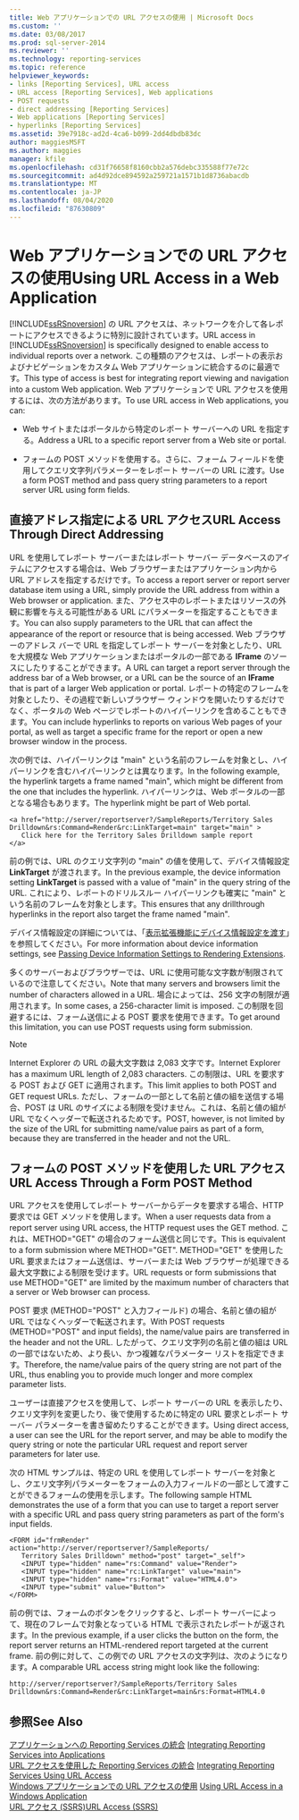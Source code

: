 ```yaml
---
title: Web アプリケーションでの URL アクセスの使用 | Microsoft Docs
ms.custom: ''
ms.date: 03/08/2017
ms.prod: sql-server-2014
ms.reviewer: ''
ms.technology: reporting-services
ms.topic: reference
helpviewer_keywords:
- links [Reporting Services], URL access
- URL access [Reporting Services], Web applications
- POST requests
- direct addressing [Reporting Services]
- Web applications [Reporting Services]
- hyperlinks [Reporting Services]
ms.assetid: 39e7918c-ad2d-4ca6-b099-2dd4dbdb83dc
author: maggiesMSFT
ms.author: maggies
manager: kfile
ms.openlocfilehash: cd31f76658f8160cbb2a576debc335588f77e72c
ms.sourcegitcommit: ad4d92dce894592a259721a1571b1d8736abacdb
ms.translationtype: MT
ms.contentlocale: ja-JP
ms.lasthandoff: 08/04/2020
ms.locfileid: "87630809"
---
```

# <a name="using-url-access-in-a-web-application"></a><span data-ttu-id="376ba-102">Web アプリケーションでの URL アクセスの使用</span><span class="sxs-lookup"><span data-stu-id="376ba-102">Using URL Access in a Web Application</span></span>
  <span data-ttu-id="376ba-103">[!INCLUDE[ssRSnoversion](../../includes/ssrsnoversion-md.md)] の URL アクセスは、ネットワークを介して各レポートにアクセスできるように特別に設計されています。</span><span class="sxs-lookup"><span data-stu-id="376ba-103">URL access in [!INCLUDE[ssRSnoversion](../../includes/ssrsnoversion-md.md)] is specifically designed to enable access to individual reports over a network.</span></span> <span data-ttu-id="376ba-104">この種類のアクセスは、レポートの表示およびナビゲーションをカスタム Web アプリケーションに統合するのに最適です。</span><span class="sxs-lookup"><span data-stu-id="376ba-104">This type of access is best for integrating report viewing and navigation into a custom Web application.</span></span> <span data-ttu-id="376ba-105">Web アプリケーションで URL アクセスを使用するには、次の方法があります。</span><span class="sxs-lookup"><span data-stu-id="376ba-105">To use URL access in Web applications, you can:</span></span>  
  
-   <span data-ttu-id="376ba-106">Web サイトまたはポータルから特定のレポート サーバーへの URL を指定する。</span><span class="sxs-lookup"><span data-stu-id="376ba-106">Address a URL to a specific report server from a Web site or portal.</span></span>  
  
-   <span data-ttu-id="376ba-107">フォームの POST メソッドを使用する。さらに、フォーム フィールドを使用してクエリ文字列パラメーターをレポート サーバーの URL に渡す。</span><span class="sxs-lookup"><span data-stu-id="376ba-107">Use a form POST method and pass query string parameters to a report server URL using form fields.</span></span>  
  
## <a name="url-access-through-direct-addressing"></a><span data-ttu-id="376ba-108">直接アドレス指定による URL アクセス</span><span class="sxs-lookup"><span data-stu-id="376ba-108">URL Access Through Direct Addressing</span></span>  
 <span data-ttu-id="376ba-109">URL を使用してレポート サーバーまたはレポート サーバー データベースのアイテムにアクセスする場合は、Web ブラウザーまたはアプリケーション内から URL アドレスを指定するだけです。</span><span class="sxs-lookup"><span data-stu-id="376ba-109">To access a report server or report server database item using a URL, simply provide the URL address from within a Web browser or application.</span></span> <span data-ttu-id="376ba-110">また、アクセス中のレポートまたはリソースの外観に影響を与える可能性がある URL にパラメーターを指定することもできます。</span><span class="sxs-lookup"><span data-stu-id="376ba-110">You can also supply parameters to the URL that can affect the appearance of the report or resource that is being accessed.</span></span> <span data-ttu-id="376ba-111">Web ブラウザーのアドレス バーで URL を指定してレポート サーバーを対象としたり、URL を大規模な Web アプリケーションまたはポータルの一部である **IFrame** のソースにしたりすることができます。</span><span class="sxs-lookup"><span data-stu-id="376ba-111">A URL can target a report server through the address bar of a Web browser, or a URL can be the source of an **IFrame** that is part of a larger Web application or portal.</span></span> <span data-ttu-id="376ba-112">レポートの特定のフレームを対象としたり、その過程で新しいブラウザー ウィンドウを開いたりするだけでなく、ポータルの Web ページでレポートのハイパーリンクを含めることもできます。</span><span class="sxs-lookup"><span data-stu-id="376ba-112">You can include hyperlinks to reports on various Web pages of your portal, as well as target a specific frame for the report or open a new browser window in the process.</span></span>  
  
 <span data-ttu-id="376ba-113">次の例では、ハイパーリンクは "main" という名前のフレームを対象とし、ハイパーリンクを含むハイパーリンクとは異なります。</span><span class="sxs-lookup"><span data-stu-id="376ba-113">In the following example, the hyperlink targets a frame named "main", which might be different from the one that includes the hyperlink.</span></span> <span data-ttu-id="376ba-114">ハイパーリンクは、Web ポータルの一部となる場合もあります。</span><span class="sxs-lookup"><span data-stu-id="376ba-114">The hyperlink might be part of Web portal.</span></span>  
  
```  
<a href="http://server/reportserver?/SampleReports/Territory Sales   
Drilldown&rs:Command=Render&rc:LinkTarget=main" target="main" >  
   Click here for the Territory Sales Drilldown sample report  
</a>  
```  
  
 <span data-ttu-id="376ba-115">前の例では、URL のクエリ文字列の "main" の値を使用して、デバイス情報設定 **LinkTarget** が渡されます。</span><span class="sxs-lookup"><span data-stu-id="376ba-115">In the previous example, the device information setting **LinkTarget** is passed with a value of "main" in the query string of the URL.</span></span> <span data-ttu-id="376ba-116">これにより、レポートのドリルスルー ハイパーリンクも確実に "main" という名前のフレームを対象とします。</span><span class="sxs-lookup"><span data-stu-id="376ba-116">This ensures that any drillthrough hyperlinks in the report also target the frame named "main".</span></span>  
  
 <span data-ttu-id="376ba-117">デバイス情報設定の詳細については、「[表示拡張機能にデバイス情報設定を渡す](../report-server-web-service/net-framework/passing-device-information-settings-to-rendering-extensions.md)」を参照してください。</span><span class="sxs-lookup"><span data-stu-id="376ba-117">For more information about device information settings, see [Passing Device Information Settings to Rendering Extensions](../report-server-web-service/net-framework/passing-device-information-settings-to-rendering-extensions.md).</span></span>  
  
 <span data-ttu-id="376ba-118">多くのサーバーおよびブラウザーでは、URL に使用可能な文字数が制限されているので注意してください。</span><span class="sxs-lookup"><span data-stu-id="376ba-118">Note that many servers and browsers limit the number of characters allowed in a URL.</span></span> <span data-ttu-id="376ba-119">場合によっては、256 文字の制限が適用されます。</span><span class="sxs-lookup"><span data-stu-id="376ba-119">In some cases, a 256-character limit is imposed.</span></span> <span data-ttu-id="376ba-120">この制限を回避するには、フォーム送信による POST 要求を使用できます。</span><span class="sxs-lookup"><span data-stu-id="376ba-120">To get around this limitation, you can use POST requests using form submission.</span></span>  
  
> [!NOTE]  
>  <span data-ttu-id="376ba-121">Internet Explorer の URL の最大文字数は 2,083 文字です。</span><span class="sxs-lookup"><span data-stu-id="376ba-121">Internet Explorer has a maximum URL length of 2,083 characters.</span></span> <span data-ttu-id="376ba-122">この制限は、URL を要求する POST および GET に適用されます。</span><span class="sxs-lookup"><span data-stu-id="376ba-122">This limit applies to both POST and GET request URLs.</span></span> <span data-ttu-id="376ba-123">ただし、フォームの一部として名前と値の組を送信する場合、POST は URL のサイズによる制限を受けません。これは、名前と値の組が URL でなくヘッダーで転送されるためです。</span><span class="sxs-lookup"><span data-stu-id="376ba-123">POST, however, is not limited by the size of the URL for submitting name/value pairs as part of a form, because they are transferred in the header and not the URL.</span></span>  
  
## <a name="url-access-through-a-form-post-method"></a><span data-ttu-id="376ba-124">フォームの POST メソッドを使用した URL アクセス</span><span class="sxs-lookup"><span data-stu-id="376ba-124">URL Access Through a Form POST Method</span></span>  
 <span data-ttu-id="376ba-125">URL アクセスを使用してレポート サーバーからデータを要求する場合、HTTP 要求では GET メソッドを使用します。</span><span class="sxs-lookup"><span data-stu-id="376ba-125">When a user requests data from a report server using URL access, the HTTP request uses the GET method.</span></span> <span data-ttu-id="376ba-126">これは、METHOD="GET" の場合のフォーム送信と同じです。</span><span class="sxs-lookup"><span data-stu-id="376ba-126">This is equivalent to a form submission where METHOD="GET".</span></span> <span data-ttu-id="376ba-127">METHOD="GET" を使用した URL 要求またはフォーム送信は、サーバーまたは Web ブラウザーが処理できる最大文字数による制限を受けます。</span><span class="sxs-lookup"><span data-stu-id="376ba-127">URL requests or form submissions that use METHOD="GET" are limited by the maximum number of characters that a server or Web browser can process.</span></span>  
  
 <span data-ttu-id="376ba-128">POST 要求 (METHOD="POST" と入力フィールド) の場合、名前と値の組が URL ではなくヘッダーで転送されます。</span><span class="sxs-lookup"><span data-stu-id="376ba-128">With POST requests (METHOD="POST" and input fields), the name/value pairs are transferred in the header and not the URL.</span></span> <span data-ttu-id="376ba-129">したがって、クエリ文字列の名前と値の組は URL の一部ではないため、より長い、かつ複雑なパラメーター リストを指定できます。</span><span class="sxs-lookup"><span data-stu-id="376ba-129">Therefore, the name/value pairs of the query string are not part of the URL, thus enabling you to provide much longer and more complex parameter lists.</span></span>  
  
 <span data-ttu-id="376ba-130">ユーザーは直接アクセスを使用して、レポート サーバーの URL を表示したり、クエリ文字列を変更したり、後で使用するために特定の URL 要求とレポート サーバー パラメーターを書き留めたりすることができます。</span><span class="sxs-lookup"><span data-stu-id="376ba-130">Using direct access, a user can see the URL for the report server, and may be able to modify the  query string or note the particular URL request and report server parameters for later use.</span></span>  
  
 <span data-ttu-id="376ba-131">次の HTML サンプルは、特定の URL を使用してレポート サーバーを対象とし、クエリ文字列パラメーターをフォームの入力フィールドの一部として渡すことができるフォームの使用を示します。</span><span class="sxs-lookup"><span data-stu-id="376ba-131">The following sample HTML demonstrates the use of a form that you can use to target a report server with a specific URL and pass query string parameters as part of the form's input fields.</span></span>  
  
```  
<FORM id="frmRender" action="http://server/reportserver?/SampleReports/  
   Territory Sales Drilldown" method="post" target="_self">  
   <INPUT type="hidden" name="rs:Command" value="Render">   
   <INPUT type="hidden" name="rc:LinkTarget" value="main">  
   <INPUT type="hidden" name="rs:Format" value="HTML4.0">  
   <INPUT type="submit" value="Button">  
</FORM>  
```  
  
 <span data-ttu-id="376ba-132">前の例では、フォームのボタンをクリックすると、レポート サーバーによって、現在のフレームで対象となっている HTML で表示されたレポートが返されます。</span><span class="sxs-lookup"><span data-stu-id="376ba-132">In the previous example, if a user clicks the button on the form, the report server returns an HTML-rendered report targeted at the current frame.</span></span> <span data-ttu-id="376ba-133">前の例に対して、この例での URL アクセスの文字列は、次のようになります。</span><span class="sxs-lookup"><span data-stu-id="376ba-133">A comparable URL access string might look like the following:</span></span>  
  
```  
http://server/reportserver?/SampleReports/Territory Sales   
Drilldown&rs:Command=Render&rc:LinkTarget=main&rs:Format=HTML4.0  
```  
  
## <a name="see-also"></a><span data-ttu-id="376ba-134">参照</span><span class="sxs-lookup"><span data-stu-id="376ba-134">See Also</span></span>  
 <span data-ttu-id="376ba-135">[アプリケーションへの Reporting Services の統合](../application-integration/integrating-reporting-services-into-applications.md) </span><span class="sxs-lookup"><span data-stu-id="376ba-135">[Integrating Reporting Services into Applications](../application-integration/integrating-reporting-services-into-applications.md) </span></span>  
 <span data-ttu-id="376ba-136">[URL アクセスを使用した Reporting Services の統合](integrating-reporting-services-using-url-access.md) </span><span class="sxs-lookup"><span data-stu-id="376ba-136">[Integrating Reporting Services Using URL Access](integrating-reporting-services-using-url-access.md) </span></span>  
 <span data-ttu-id="376ba-137">[Windows アプリケーションでの URL アクセスの使用](integrating-reporting-services-using-url-access-windows-application.md) </span><span class="sxs-lookup"><span data-stu-id="376ba-137">[Using URL Access in a Windows Application](integrating-reporting-services-using-url-access-windows-application.md) </span></span>  
 [<span data-ttu-id="376ba-138">URL アクセス (SSRS)</span><span class="sxs-lookup"><span data-stu-id="376ba-138">URL Access &#40;SSRS&#41;</span></span>](../url-access-ssrs.md)  
  
  
